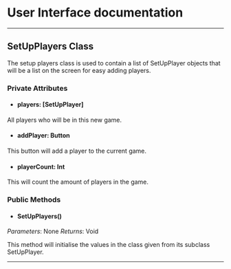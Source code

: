 # User Interface documentation
---

## SetUpPlayers Class

The setup players class is used to contain a list of SetUpPlayer objects that will be a list on the screen for easy adding players. 

### Private Attributes 
- #### players: [SetUpPlayer]
All players who will be in this new game.
- #### addPlayer: Button
This button will add a player to the current game.
- #### playerCount: Int
This will count the amount of players in the game.
### Public Methods 
- #### SetUpPlayers()
*Parameters*: None
*Returns*: Void

This method will initialise the values in the class given from its subclass SetUpPlayer.

---